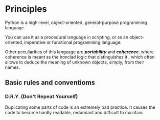 # Principles

Python is a high-level, object-oriented, general-purpose programming language.

You can use it as a procedural language in scripting, or as an object-oriented, imperative or functional programming language.

Other peculiarities of this language are ***portability*** and ***coherence***, where coherence is meant as the ironclad logic that distinguishes it
, which often allows to deduce the meaning of unknown objects, simply, from their names.

## Basic rules and conventioms

### D.R.Y. (Don't Repeat Yourself)

Duplicating some parts of code is an extremely bad practice.
It causes the code to become hardly readable, redundant and difficult to maintain.
